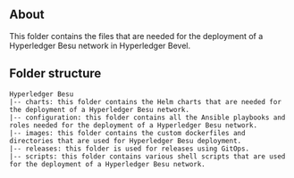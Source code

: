 [//]: # (##############################################################################################)
[//]: # (Copyright Accenture. All Rights Reserved.)
[//]: # (SPDX-License-Identifier: Apache-2.0)
[//]: # (##############################################################################################)

## About
This folder contains the files that are needed for the deployment of a Hyperledger Besu network in Hyperledger Bevel. 

## Folder structure
```
Hyperledger Besu
|-- charts: this folder contains the Helm charts that are needed for the deployment of a Hyperledger Besu network.
|-- configuration: this folder contains all the Ansible playbooks and roles needed for the deployment of a Hyperledger Besu network.
|-- images: this folder contains the custom dockerfiles and directories that are used for Hyperledger Besu deployment.
|-- releases: this folder is used for releases using GitOps.
|-- scripts: this folder contains various shell scripts that are used for the deployment of a Hyperledger Besu network.
```
